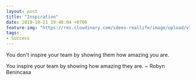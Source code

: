 ```yaml
---
layout: post
title: "Inspiration"
date: 2019-10-21 19:48:04 +0700
feature-img: "https://res.cloudinary.com/sdees-reallife/image/upload/v1555658919/sample_feature_img.png"
tags:
- Success
---
```

You don't inspire your team by showing them how amazing you are.

<i class="fa fa-child" style="color:plum"></i>

You inspire your team by showing how amazing they are. ~ Robyn Benincasa
